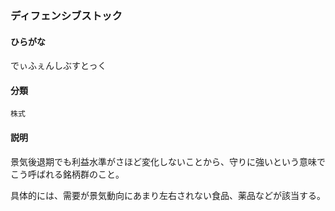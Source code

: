 <div style="display:none;">

## [あ行](securities-terms?id=あ行)
## [か行](securities-terms?id=か行)
## [さ行](securities-terms?id=さ行)
## [た行](securities-terms?id=た行)

</div>

### ディフェンシブストック

#### ひらがな

でぃふぇんしぶすとっく

#### 分類

`株式`

#### 説明

景気後退期でも利益水準がさほど変化しないことから、守りに強いという意味でこう呼ばれる銘柄群のこと。
具体的には、需要が景気動向にあまり左右されない食品、薬品などが該当する。

<div style="display:none;">

## [な行](securities-terms?id=な行)
## [は行](securities-terms?id=は行)
## [ま行](securities-terms?id=ま行)
## [や行](securities-terms?id=や行)
## [ら行](securities-terms?id=ら行)
## [わ行](securities-terms?id=わ行)
## [英数字・記号](securities-terms?id=英数字・記号)

</div>

